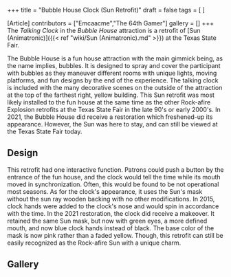 +++
title = "Bubble House Clock (Sun Retrofit)"
draft = false
tags = [ ]

[Article]
contributors = ["Emcaacme","The 64th Gamer"]
gallery = []
+++
The _Talking Clock_ in the _Bubble House_ attraction is a retrofit of [Sun (Animatronic)]({{< ref "wiki/Sun (Animatronic).md" >}}) at the Texas State Fair. 

The Bubble House is a fun house attraction with the main gimmick being, as the name implies, bubbles. It is designed to spray and cover the participant with bubbles as they maneuver different rooms with unique lights, moving platforms, and fun designs by the end of the experience. The talking clock is included with the many decorative scenes on the outside of the attraction at the top of the farthest right, yellow building. This Sun retrofit was most likely installed to the fun house at the same time as the other Rock-afire Explosion retrofits at the Texas State Fair in the late 90's or early 2000's. In 2021, the Bubble House did receive a restoration which freshened-up its appearance. However, the Sun was here to stay, and can still be viewed at the Texas State Fair today.  

## Design ##
This retrofit had one interactive function. Patrons could push a button by the entrance of the fun house, and the clock would tell the time while its mouth moved in synchronization. Often, this would be found to be not operational most seasons. As for the clock's appearance, it uses the Sun's mask without the sun ray wooden backing with no other modifications. In 2015, clock hands were added to the clock's nose and would spin in accordance with the time. In the 2021 restoration, the clock did receive a makeover. It retained the same Sun mask, but now with green eyes, a more defined mouth, and now blue clock hands instead of black. The base color of the mask is now pink rather than a faded yellow. Though, this retrofit can still be easily recognized as the Rock-afire Sun with a unique charm. 

## Gallery ##